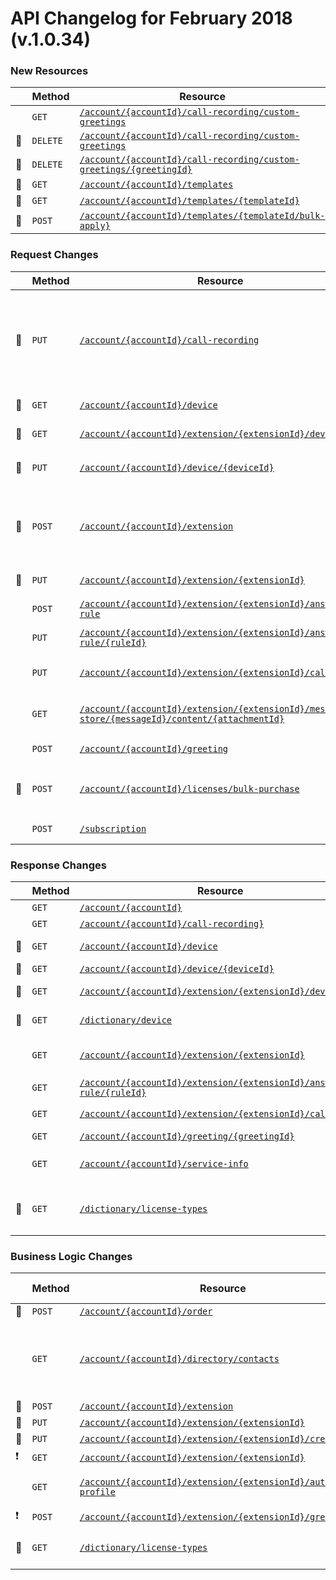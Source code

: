 # API Changelog for February 2018 (v.1.0.34)

### New Resources
|         |Method|Resource|Description|
|---------|------|--------|------------------|
|         |`GET` |[`/account/{accountId}/call-recording/custom-greetings`](https://developers.ringcentral.com/api-explorer/latest/index.html#/!/Call_Handling_Settings/listCallRecordingCustomGreetings)|
|&#x1F510;|`DELETE`|[`/account/{accountId}/call-recording/custom-greetings`](https://developers.ringcentral.com/api-explorer/latest/index.html#/!/Call_Handling_Settings/deleteCallRecordingCustomGreetings)|
|&#x1F510;|`DELETE`|[`/account/{accountId}/call-recording/custom-greetings/{greetingId}`](https://developers.ringcentral.com/api-explorer/latest/index.html#/!/Call_Handling_Settings/deleteCallRecordingCustomGreeting)|
|&#x1F510;|`GET` |[`/account/{accountId}/templates`](https://developers.ringcentral.com/api-explorer/latest/index.html#/!/Account_Provisioning/listTemplates)|
|&#x1F510;|`GET` |[`/account/{accountId}/templates/{templateId}`](https://developers.ringcentral.com/api-explorer/latest/index.html#/!/Account_Provisioning/loadTemplate)|
|&#x1F510;|`POST`|[`/account/{accountId}/templates/{templateId/bulk-apply}`](https://developers.ringcentral.com/api-explorer/latest/index.html#/!/Account_Provisioning/applyTemplates)|


### Request Changes
|         |Method|Resource|Change Description|
|---------|------|--------|------------------|
|&#x1F510;|`PUT`|[`/account/{accountId}/call-recording`](https://developers.ringcentral.com/api-explorer/latest/index.html#/!/Call_Handling_Settings/updateCallRecordingSettings)|`greetings.preset.uri`, `greetings.preset.id`, `greetings.preset.name`, `greetings.custom.uri`, `greetings.custom.id` attributes removed; `greetings.mode` attribute added|
|&#x1F510;|`GET`|[`/account/{accountId}/device`](https://developers.ringcentral.com/api-explorer/latest/index.html#/!/Account_Provisioning/listAccountDevices)|`serial` and `feature` query parameters supported|
|&#x1F510;|`GET`|[`/account/{accountId}/extension/{extensionId}/device`](https://developers.ringcentral.com/api-explorer/latest/index.html#/!/Account_Provisioning/listExtensionDevices)|`feature` query parameter supported|
|&#x1F510;|`PUT`|[`/account/{accountId}/device/{deviceId}`](https://developers.ringcentral.com/api-explorer/latest/index.html#/!/Account_Provisioning/updateDevice)|`extension.id` and `phoneLines.phoneInfo.id` parameters supported|
|&#x1F510;|`POST`|[`/account/{accountId}/extension`](https://developers.ringcentral.com/api-explorer/latest/index.html#/!/Account_Provisioning/createExtension)|`SharedLinesGroup` value supported for `type` parameter; `hidden` parameter supported; `side.id` parameter supported|
|&#x1F510;|`PUT`|[`/account/{accountId}/extension/{extensionId}`](https://developers.ringcentral.com/api-explorer/latest/index.html#/!/User_Settings/updateExtension)|`side.id` parameter supported| 
|         |`POST`|[`/account/{accountId}/extension/{extensionId}/answering-rule`](https://developers.ringcentral.com/api-explorer/latest/index.html#/!/Call_Handling_Settings/createAnsweringRuleInfo)|`screening` attribute supported|
|         |`PUT`|[`/account/{accountId}/extension/{extensionId}/answering-rule/{ruleId}`](https://developers.ringcentral.com/api-explorer/latest/index.html#/!/Call_Handling_Settings/updateAnsweringRuleInfo)|`screening` attribute supported|
|         |`PUT`|[`/account/{accountId}/extension/{extensionId}/caller-id`](https://developers.ringcentral.com/api-explorer/latest/index.html#/!/User_Settings/updateExtensionCallerId)|`MobileApp` value supported for `byFeature.feature` parameter|
|         |`GET`|[`/account/{accountId}/extension/{extensionId}/message-store/{messageId}/content/{attachmentId}`](https://developers.ringcentral.com/api-explorer/latest/index.html#/!/SMS_and_MMS/getMessageContent)|`format`, `bitrate`, `samplingRate` query parameters supported | 
|         |`POST`|[`/account/{accountId}/greeting`](https://developers.ringcentral.com/api-explorer/latest/index.html#/!/Call_Handling_Settings/createAnsweringRuleInfo)|`language` parameter supported|
|&#x1F510;|`POST`|[`/account/{accountId}/licenses/bulk-purchase`](https://developers.ringcentral.com/api-explorer/latest/index.html#/!/Account_Provisioning/createLicensesOrder)|`WBR-5000`, `WBR-10000`, `LRM-300`, `LRM-500` supported for `addedLicenses[i].type.sku` parameter|
|         |`POST`|[`/subscription`](https://developers.ringcentral.com/api-explorer/latest/index.html#/!/Push_Notifications/createSubscription)|`!` sign supported in event filters|


### Response Changes
|         |Method|Resource|Change Description|
|---------|------|--------|------------------|
|         |`GET` |[`/account/{accountId}`](https://developers.ringcentral.com/api-explorer/latest/index.html#/!/Company_Settings/loadAccount)|`cfid` attribute added|
|         |`GET` |[`/account/{accountId}/call-recording}`](https://developers.ringcentral.com/api-explorer/latest/index.html#/!/Call_Handling_Settings/loadCallRecordingSettings)|`greetings.mode` attribute added|
|&#x1F510;|`GET` |[`/account/{accountId}/device`](https://developers.ringcentral.com/api-explorer/latest/index.html#/!/Account_Provisioning/listAccountDevices)|`records[].model.features` attribute added|
|&#x1F510;|`GET` |[`/account/{accountId}/device/{deviceId}`](https://developers.ringcentral.com/api-explorer/latest/index.html#/!/Account_Provisioning/updateDevice)|`model.features` attribute added|
|&#x1F510;|`GET` |[`/account/{accountId}/extension/{extensionId}/device}`](https://developers.ringcentral.com/api-explorer/latest/index.html#/!/Account_Provisioning/listExtensionDevices)|`records[].model.features` attribute added|
|&#x1F510;|`GET` |[`/dictionary/device`](https://developers.ringcentral.com/api-explorer/latest/index.html#/!/Account_Provisioning/getDeviceModels)|`records[].model.features` attribute added|
|         |`GET` |[`/account/{accountId}/extension/{extensionId}`](https://developers.ringcentral.com/api-explorer/latest/index.html#/!/User_Settings/loadExtensionInfo)|`site` attribute added; `SiteCodes` value supported for `featureName` attribute |
|         |`GET` |[`/account/{accountId}/extension/{extensionId}/answering-rule/{ruleId}`](https://developers.ringcentral.com/api-explorer/latest/index.html#/!/Call_Handling_Settings/loadAnsweringRuleInfo)|`screening` attribute added|
|         |`GET` |[`/account/{accountId}/extension/{extensionId}/caller-id`](https://developers.ringcentral.com/api-explorer/latest/index.html#/!/User_Settings/loadExtensionCallerId)|`MobileApp` value supported for `byFeature.feature` attribute|
|         |`GET` |[`/account/{accountId}/greeting/{greetingId}`](https://developers.ringcentral.com/api-explorer/latest/index.html#/!/Call_Handling_Settings/getGreetingById)|`language` attribute added|
|         |`GET` |[`/account/{accountId}/service-info`](https://developers.ringcentral.com/api-explorer/latest/index.html#/!/Company_Settings/loadServiceInfo)|`limits.siteCodeLength` and `limits.shortExtensionNumberLength` attributes added|
|&#x1F510;|`GET` |[`/dictionary/license-types`](https://developers.ringcentral.com/api-explorer/latest/index.html#/!/Account_Provisioning/listLicenseTypes)|`WBR-5000`, `WBR-10000`, `LRM-300`, `LRM-500` supported for `addedLicenses[i].type.sku` parameter|


### Business Logic Changes
|         |Method|Resource|Change Description|
|---------|------|--------|------------------|
|&#x1F510;|`POST`|[`/account/{accountId}/order`](https://developers.ringcentral.com/api-explorer/latest/index.html#/!/Account_Provisioning/createDeviceOrder)||
|         |`GET` |[`/account/{accountId}/directory/contacts`](https://developers.ringcentral.com/api-explorer/latest/index.html#/!/Company_Contacts/listDirectoryContacts)|`site` attribute returned for extensions doesn't belong to any site |
|&#x1F510;|`POST`|[`/account/{accountId}/extension`](https://developers.ringcentral.com/api-explorer/latest/index.html#/!/Account_Provisioning/createExtension)||
|&#x1F510;|`PUT` |[`/account/{accountId}/extension/{extensionId}`](https://developers.ringcentral.com/api-explorer/latest/index.html#/!/User_Settings/updateExtension)||
|&#x1F510;|`PUT` |[`/account/{accountId}/extension/{extensionId}/credentials`](https://developers.ringcentral.com/api-explorer/latest/index.html#/!/User_Settings/updateExtensionUserCredentials)||
|&#x2757; |`GET` |[`/account/{accountId}/extension/{extensionId}`](https://developers.ringcentral.com/api-explorer/latest/index.html#/!/User_Settings/loadExtensionInfo)||
|         |`GET` |[`/account/{accountId}/extension/{extensionId}/authz-profile`](https://developers.ringcentral.com/api-explorer/latest/index.html#/!/Roles_and_Permissions/getAuthorizationProfile)|`RoomsSettings` permission added |
|&#x2757; |`POST`|[`/account/{accountId}/extension/{extensionId}/greeting`](https://developers.ringcentral.com/api-explorer/latest/index.html#/!/Call_Handling_Settings/createGreeting)||
|&#x1F510;|`GET` |[`/dictionary/license-types`](https://developers.ringcentral.com/api-explorer/latest/index.html#/!/Account_Provisioning/listLicenseTypes)|`LRM-50` not returned anymore|




